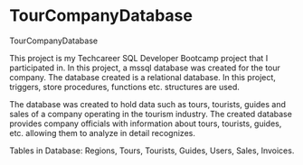 # TourCompanyDatabase
TourCompanyDatabase


This project is my Techcareer SQL Developer Bootcamp project that I participated in. In this project, a mssql database was created for the tour company.
The database created is a relational database. In this project, triggers, store procedures, functions etc. structures are used.

The database was created to hold data such as tours, tourists, guides and sales of a company operating in the tourism industry.
The created database provides company officials with information about tours, tourists, guides, etc. allowing them to analyze in detail recognizes.

Tables in Database:
Regions,
Tours,
Tourists,
Guides,
Users,
Sales,
Invoices.

